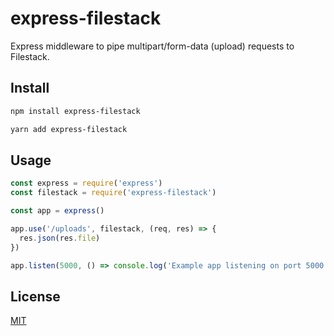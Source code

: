 # express-filestack

Express middleware to pipe multipart/form-data (upload) requests to Filestack.

## Install

```bash
npm install express-filestack
```

```bash
yarn add express-filestack
```

## Usage

```js
const express = require('express')
const filestack = require('express-filestack')

const app = express()

app.use('/uploads', filestack, (req, res) => {
  res.json(res.file)
})

app.listen(5000, () => console.log('Example app listening on port 5000!'));
```

## License

[MIT](LICENSE)
